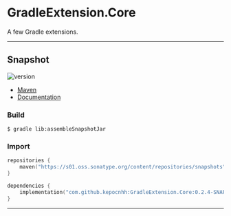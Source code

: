 # GradleExtension.Core
A few Gradle extensions.

---

## Snapshot

![version](https://img.shields.io/static/v1?label=version&message=0.2.4-SNAPSHOT&labelColor=212121&color=2962ff&style=flat)

- [Maven](https://s01.oss.sonatype.org/content/repositories/snapshots/com/github/kepocnhh/GradleExtension.Core/0.2.4-SNAPSHOT)
- [Documentation](https://StanleyProjects.github.io/GradleExtension.Core/doc/0.2.4-SNAPSHOT)

### Build
```
$ gradle lib:assembleSnapshotJar
```

### Import
```kotlin
repositories {
    maven("https://s01.oss.sonatype.org/content/repositories/snapshots")
}

dependencies {
    implementation("com.github.kepocnhh:GradleExtension.Core:0.2.4-SNAPSHOT")
}
```

---
